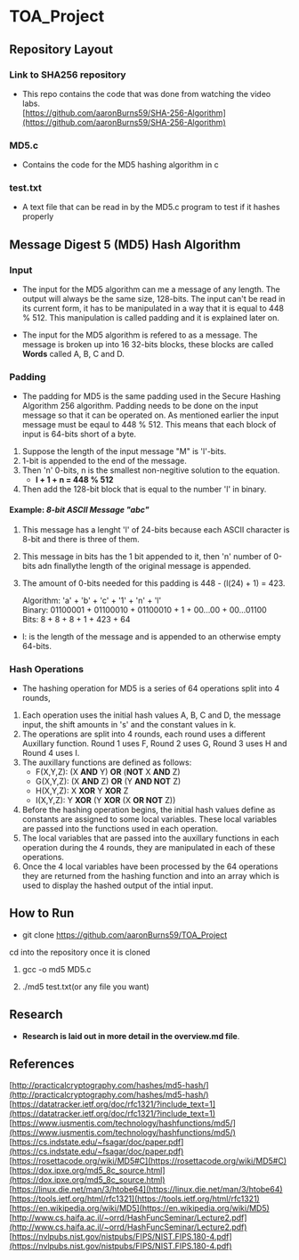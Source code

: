 # TOA_Project

## Repository Layout

### Link to SHA256 repository
* This repo contains the code that was done from watching the video labs.  
[https://github.com/aaronBurns59/SHA-256-Algorithm](https://github.com/aaronBurns59/SHA-256-Algorithm)  

### MD5.c
* Contains the code for the MD5 hashing algorithm in c

### test.txt 
* A text file that can be read in by the MD5.c program to test if it hashes properly

## Message Digest 5 (MD5) Hash Algorithm

### Input
* The input for the MD5 algorithm can me a message of any length. The output will always be the same size, 128-bits. The input can't be read in its current form, it has to be manipulated in a way that it is equal to 448 % 512. This manipulation is called padding and it is explained later on.

* The input for the MD5 algorithm is refered to as a message. The message is broken up into 16 32-bits blocks, these blocks are called **Words** called A, B, C and D.

### Padding
* The padding for MD5 is the same padding used in the Secure Hashing Algorithm 256 algorithm. Padding needs to be done on the input message so that it can be operated on. As mentioned earlier the input message must be eqaul to 448 % 512. This means that each block of input is 64-bits short of a byte.
1. Suppose the length of the input message "M" is 'l'-bits.
2. 1-bit is appended to the end of the message.
3. Then 'n' 0-bits, n is the smallest non-negitive solution to the equation.
    * __l + 1 + n = 448 % 512__
4. Then add the 128-bit block that is equal to the number 'l' in binary.

#### Example: *8-bit ASCII Message "abc"*
1. This message has a lenght 'l' of 24-bits because each ASCII character is 8-bit and there is three of them.
2. This message in bits has the 1 bit appended to it, then 'n' number of 0-bits adn finallythe length of the original message is appended.
3. The amount of 0-bits needed for this padding is 448 - (l(24) + 1) = 423.

    Algorithm: 'a' + 'b' + 'c' + '1' + 'n' + 'l'  
    Binary: 01100001 + 01100010 + 01100010 + 1 + 00...00 + 00...01100  
    Bits: 8 + 8 + 8 + 1 + 423 + 64

* l: is the length of the message and is appended to an otherwise empty 64-bits.

### Hash Operations
* The hashing operation for MD5 is a series of 64 operations split into 4 rounds,
1. Each operation uses the initial hash values A, B, C and D, the message input, the shift amounts in 's' and the constant values in k.
2. The operations are split into 4 rounds, each round uses a different Auxillary function. Round 1 uses F, Round 2 uses G, Round 3 uses H and Round 4 uses I.
3. The auxillary functions are defined as follows:
    * F(X,Y,Z): (X **AND** Y) **OR** (**NOT** X **AND** Z)
    * G(X,Y,Z): (X **AND** Z) **OR** (Y **AND NOT** Z)
    * H(X,Y,Z): X **XOR** Y **XOR** Z
    * I(X,Y,Z): Y **XOR** (Y **XOR** (X **OR NOT** Z))
4. Before the hashing operation begins, the initial hash values define as constants are assigned to some local variables. These local variables are passed into the functions used in each operation. 
5. The local variables that are passed into the auxillary functions in each operation during the 4 rounds, they are manipulated in each of these operations.
6. Once the 4 local variables have been processed by the 64 operations they are returned from the hashing function and into an array which is used to display the hashed output of the intial input.

## How to Run

* git clone https://github.com/aaronBurns59/TOA_Project 

cd into the repository once it is cloned

1. gcc -o md5 MD5.c

2. ./md5 test.txt(or any file you want)

## Research
* **Research is laid out in more detail in the overview.md file**.

## References
[http://practicalcryptography.com/hashes/md5-hash/](http://practicalcryptography.com/hashes/md5-hash/)  
[https://datatracker.ietf.org/doc/rfc1321/?include_text=1](https://datatracker.ietf.org/doc/rfc1321/?include_text=1)  
[https://www.iusmentis.com/technology/hashfunctions/md5/](https://www.iusmentis.com/technology/hashfunctions/md5/)  
[https://cs.indstate.edu/~fsagar/doc/paper.pdf](https://cs.indstate.edu/~fsagar/doc/paper.pdf)  
[https://rosettacode.org/wiki/MD5#C](https://rosettacode.org/wiki/MD5#C)  
[https://dox.ipxe.org/md5_8c_source.html](https://dox.ipxe.org/md5_8c_source.html)  
[https://linux.die.net/man/3/htobe64](https://linux.die.net/man/3/htobe64)  
[https://tools.ietf.org/html/rfc1321](https://tools.ietf.org/html/rfc1321)  
[https://en.wikipedia.org/wiki/MD5](https://en.wikipedia.org/wiki/MD5)
[http://www.cs.haifa.ac.il/~orrd/HashFuncSeminar/Lecture2.pdf](http://www.cs.haifa.ac.il/~orrd/HashFuncSeminar/Lecture2.pdf)
[https://nvlpubs.nist.gov/nistpubs/FIPS/NIST.FIPS.180-4.pdf](https://nvlpubs.nist.gov/nistpubs/FIPS/NIST.FIPS.180-4.pdf)
